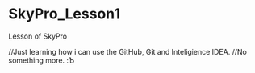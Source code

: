 # SkyPro_Lesson1
Lesson of SkyPro

//Just learning how i can use the GitHub, Git and Inteligience IDEA.
//No something more. :Ъ
